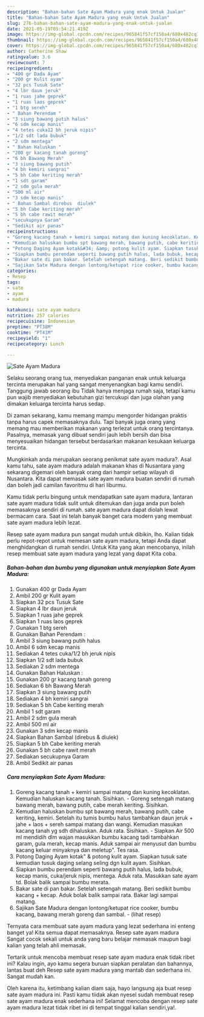 ```yaml
---
description: "Bahan-bahan Sate Ayam Madura yang enak Untuk Jualan"
title: "Bahan-bahan Sate Ayam Madura yang enak Untuk Jualan"
slug: 276-bahan-bahan-sate-ayam-madura-yang-enak-untuk-jualan
date: 2021-05-19T05:54:21.419Z
image: https://img-global.cpcdn.com/recipes/965841f57cf150a4/680x482cq70/sate-ayam-madura-foto-resep-utama.jpg
thumbnail: https://img-global.cpcdn.com/recipes/965841f57cf150a4/680x482cq70/sate-ayam-madura-foto-resep-utama.jpg
cover: https://img-global.cpcdn.com/recipes/965841f57cf150a4/680x482cq70/sate-ayam-madura-foto-resep-utama.jpg
author: Catherine Shaw
ratingvalue: 3.6
reviewcount: 7
recipeingredient:
- "400 gr Dada Ayam"
- "200 gr Kulit ayam"
- "32 pcs Tusuk Sate"
- "4 lbr daun jeruk"
- "1 ruas jahe geprek"
- "1 ruas laos geprek"
- "1 btg sereh"
- " Bahan Perendam "
- "3 siung bawang putih halus"
- "6 sdm kecap manis"
- "4 tetes cuka12 bh jeruk nipis"
- "1/2 sdt lada bubuk"
- "2 sdm mentega"
- " Bahan Haluskan "
- "200 gr kacang tanah goreng"
- "6 bh Bawang Merah"
- "3 siung bawang putih"
- "4 bh kemiri sangrai"
- "5 bh Cabe keriting merah"
- "1 sdt garam"
- "2 sdm gula merah"
- "500 ml air"
- "3 sdm kecap manis"
- " Bahan Sambal direbus  diulek"
- "5 bh Cabe keriting merah"
- "5 bh cabe rawit merah"
- "secukupnya Garam"
- "Sedikit air panas"
recipeinstructions:
- "Goreng kacang tanah + kemiri sampai matang dan kuning kecoklatan. Kemudian haluskan kacang tanah. Sisihkan.  Goreng setengah matang bawang merah, bawang putih, cabe merah keriting. Sisihkan."
- "Kemudian haluskan bumbu spt bawang merah, bawang putih, cabe keriting, kemiri. Setelah itu tumis bumbu halus tambahkan daun jeruk + jahe + laos + sereh sampai matang dan wangi. Kemudian masukan kacang tanah yg sdh dihaluskan. Aduk rata. Sisihkan.  Siapkan Air 500 ml mendidih dlm wajan masukkan bumbu kacang tadi tambahkan garam, gula merah, kecap manis. Aduk sampai air menyusut dan bumbu kacang keluar minyaknya dan meletup&#34;. Tes rasa."
- "Potong Daging Ayam kotak&#34; &amp; potong kulit ayam. Siapkan tusuk sate kemudian tusuk daging selang seling dgn kulit ayam. Sisihkan."
- "Siapkan bumbu perendam seperti bawang putih halus, lada bubuk, kecap manis, cuka/jeruk nipis, mentega. Aduk rata. Masukkan sate ayam td. Bolak balik sampai bumbu merata."
- "Bakar sate di pan bakar. Setelah setengah matang. Beri sedikit bumbu kacang + kecap. Aduk bolak balik sampai rata. Bakar lagi sampai matang."
- "Sajikan Sate Madura dengan lontong/ketupat rice cooker, bumbu kacang, bawang merah goreng dan sambal.           (lihat resep)"
categories:
- Resep
tags:
- sate
- ayam
- madura

katakunci: sate ayam madura 
nutrition: 257 calories
recipecuisine: Indonesian
preptime: "PT38M"
cooktime: "PT41M"
recipeyield: "1"
recipecategory: Lunch

---
```



![Sate Ayam Madura](https://img-global.cpcdn.com/recipes/965841f57cf150a4/680x482cq70/sate-ayam-madura-foto-resep-utama.jpg)

Selaku seorang orang tua, menyediakan panganan enak untuk keluarga tercinta merupakan hal yang sangat menyenangkan bagi kamu sendiri. Tanggung jawab seorang ibu Tidak hanya menjaga rumah saja, tetapi kamu pun wajib menyediakan kebutuhan gizi tercukupi dan juga olahan yang dimakan keluarga tercinta harus sedap.

Di zaman  sekarang, kamu memang mampu mengorder hidangan praktis tanpa harus capek memasaknya dulu. Tapi banyak juga orang yang memang mau memberikan makanan yang terlezat untuk orang tercintanya. Pasalnya, memasak yang dibuat sendiri jauh lebih bersih dan bisa menyesuaikan hidangan tersebut berdasarkan makanan kesukaan keluarga tercinta. 



Mungkinkah anda merupakan seorang penikmat sate ayam madura?. Asal kamu tahu, sate ayam madura adalah makanan khas di Nusantara yang sekarang digemari oleh banyak orang dari hampir setiap wilayah di Nusantara. Kita dapat memasak sate ayam madura buatan sendiri di rumah dan boleh jadi camilan favoritmu di hari liburmu.

Kamu tidak perlu bingung untuk mendapatkan sate ayam madura, lantaran sate ayam madura tidak sulit untuk ditemukan dan juga anda pun boleh memasaknya sendiri di rumah. sate ayam madura dapat diolah lewat bermacam cara. Saat ini telah banyak banget cara modern yang membuat sate ayam madura lebih lezat.

Resep sate ayam madura pun sangat mudah untuk dibikin, lho. Kalian tidak perlu repot-repot untuk memesan sate ayam madura, tetapi Anda dapat menghidangkan di rumah sendiri. Untuk Kita yang akan mencobanya, inilah resep membuat sate ayam madura yang lezat yang dapat Kita coba.

<!--inarticleads1-->

##### Bahan-bahan dan bumbu yang digunakan untuk menyiapkan Sate Ayam Madura:

1. Gunakan 400 gr Dada Ayam
1. Ambil 200 gr Kulit ayam
1. Siapkan 32 pcs Tusuk Sate
1. Siapkan 4 lbr daun jeruk
1. Siapkan 1 ruas jahe geprek
1. Siapkan 1 ruas laos geprek
1. Gunakan 1 btg sereh
1. Gunakan  Bahan Perendam :
1. Ambil 3 siung bawang putih halus
1. Ambil 6 sdm kecap manis
1. Sediakan 4 tetes cuka/1/2 bh jeruk nipis
1. Siapkan 1/2 sdt lada bubuk
1. Sediakan 2 sdm mentega
1. Gunakan  Bahan Haluskan :
1. Gunakan 200 gr kacang tanah goreng
1. Sediakan 6 bh Bawang Merah
1. Siapkan 3 siung bawang putih
1. Sediakan 4 bh kemiri sangrai
1. Sediakan 5 bh Cabe keriting merah
1. Ambil 1 sdt garam
1. Ambil 2 sdm gula merah
1. Ambil 500 ml air
1. Gunakan 3 sdm kecap manis
1. Siapkan  Bahan Sambal (direbus &amp; diulek)
1. Siapkan 5 bh Cabe keriting merah
1. Gunakan 5 bh cabe rawit merah
1. Sediakan secukupnya Garam
1. Ambil Sedikit air panas




<!--inarticleads2-->

##### Cara menyiapkan Sate Ayam Madura:

1. Goreng kacang tanah + kemiri sampai matang dan kuning kecoklatan. Kemudian haluskan kacang tanah. Sisihkan.  - Goreng setengah matang bawang merah, bawang putih, cabe merah keriting. Sisihkan.
1. Kemudian haluskan bumbu spt bawang merah, bawang putih, cabe keriting, kemiri. Setelah itu tumis bumbu halus tambahkan daun jeruk + jahe + laos + sereh sampai matang dan wangi. Kemudian masukan kacang tanah yg sdh dihaluskan. Aduk rata. Sisihkan.  - Siapkan Air 500 ml mendidih dlm wajan masukkan bumbu kacang tadi tambahkan garam, gula merah, kecap manis. Aduk sampai air menyusut dan bumbu kacang keluar minyaknya dan meletup&#34;. Tes rasa.
1. Potong Daging Ayam kotak&#34; &amp; potong kulit ayam. Siapkan tusuk sate kemudian tusuk daging selang seling dgn kulit ayam. Sisihkan.
1. Siapkan bumbu perendam seperti bawang putih halus, lada bubuk, kecap manis, cuka/jeruk nipis, mentega. Aduk rata. Masukkan sate ayam td. Bolak balik sampai bumbu merata.
1. Bakar sate di pan bakar. Setelah setengah matang. Beri sedikit bumbu kacang + kecap. Aduk bolak balik sampai rata. Bakar lagi sampai matang.
1. Sajikan Sate Madura dengan lontong/ketupat rice cooker, bumbu kacang, bawang merah goreng dan sambal. -           (lihat resep)




Ternyata cara membuat sate ayam madura yang lezat sederhana ini enteng banget ya! Kita semua dapat memasaknya. Resep sate ayam madura Sangat cocok sekali untuk anda yang baru belajar memasak maupun bagi kalian yang telah ahli memasak.

Tertarik untuk mencoba membuat resep sate ayam madura enak tidak ribet ini? Kalau ingin, ayo kamu segera buruan siapkan peralatan dan bahannya, lantas buat deh Resep sate ayam madura yang mantab dan sederhana ini. Sangat mudah kan. 

Oleh karena itu, ketimbang kalian diam saja, hayo langsung aja buat resep sate ayam madura ini. Pasti kamu tiidak akan nyesel sudah membuat resep sate ayam madura enak sederhana ini! Selamat mencoba dengan resep sate ayam madura lezat tidak ribet ini di tempat tinggal kalian sendiri,ya!.

